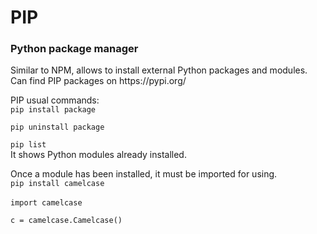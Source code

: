 <h1>PIP</h1>
<h3>Python package manager</h3>
<p>Similar to NPM, allows to install external Python packages and modules.
Can find PIP packages on https://pypi.org/

PIP usual commands:
<br>
<code>pip install package</code>

<code>pip uninstall package</code>

<code>pip list</code>
<br>
It shows Python modules already installed.

Once a module has been installed, it must be imported for using.
<br>
<code>pip install camelcase</code>
<br>
<br>
<code>import camelcase
<br>
c = camelcase.Camelcase()</code>
</p>